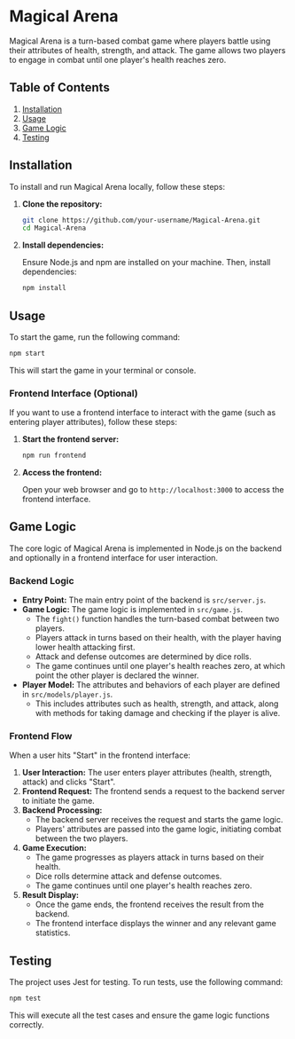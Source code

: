 # Magical Arena

Magical Arena is a turn-based combat game where players battle using their attributes of health, strength, and attack. The game allows two players to engage in combat until one player's health reaches zero.

## Table of Contents

1. [Installation](#installation)
2. [Usage](#usage)
3. [Game Logic](#game-logic)
4. [Testing](#testing)

## Installation

To install and run Magical Arena locally, follow these steps:

1. **Clone the repository:**

   ```bash
   git clone https://github.com/your-username/Magical-Arena.git
   cd Magical-Arena
   ```

2. **Install dependencies:**

   Ensure Node.js and npm are installed on your machine. Then, install dependencies:

   ```bash
   npm install
   ```

## Usage

To start the game, run the following command:

```bash
npm start
```

This will start the game in your terminal or console.

### Frontend Interface (Optional)

If you want to use a frontend interface to interact with the game (such as entering player attributes), follow these steps:

1. **Start the frontend server:**

   ```bash
   npm run frontend
   ```

2. **Access the frontend:**

   Open your web browser and go to `http://localhost:3000` to access the frontend interface.

## Game Logic

The core logic of Magical Arena is implemented in Node.js on the backend and optionally in a frontend interface for user interaction.

### Backend Logic

- **Entry Point:** The main entry point of the backend is `src/server.js`.
- **Game Logic:** The game logic is implemented in `src/game.js`.
  - The `fight()` function handles the turn-based combat between two players.
  - Players attack in turns based on their health, with the player having lower health attacking first.
  - Attack and defense outcomes are determined by dice rolls.
  - The game continues until one player's health reaches zero, at which point the other player is declared the winner.
- **Player Model:** The attributes and behaviors of each player are defined in `src/models/player.js`.
  - This includes attributes such as health, strength, and attack, along with methods for taking damage and checking if the player is alive.

### Frontend Flow

When a user hits "Start" in the frontend interface:

1. **User Interaction:** The user enters player attributes (health, strength, attack) and clicks "Start".
2. **Frontend Request:** The frontend sends a request to the backend server to initiate the game.
3. **Backend Processing:**
   - The backend server receives the request and starts the game logic.
   - Players' attributes are passed into the game logic, initiating combat between the two players.
4. **Game Execution:** 
   - The game progresses as players attack in turns based on their health.
   - Dice rolls determine attack and defense outcomes.
   - The game continues until one player's health reaches zero.
5. **Result Display:** 
   - Once the game ends, the frontend receives the result from the backend.
   - The frontend interface displays the winner and any relevant game statistics.

## Testing

The project uses Jest for testing. To run tests, use the following command:

```bash
npm test
```

This will execute all the test cases and ensure the game logic functions correctly.
